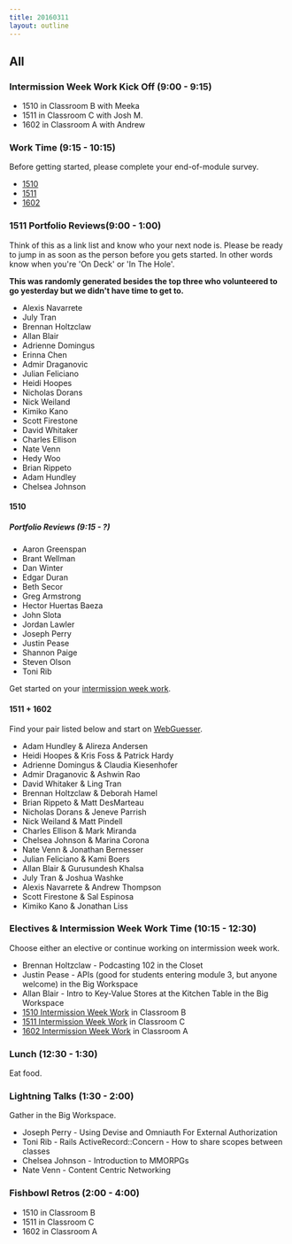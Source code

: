 ```yaml
---
title: 20160311
layout: outline
---
```


## All

### Intermission Week Work Kick Off (9:00 - 9:15)

* 1510 in Classroom B with Meeka
* 1511 in Classroom C with Josh M.
* 1602 in Classroom A with Andrew

### Work Time (9:15 - 10:15)

Before getting started, please complete your end-of-module survey.

* [1510](https://docs.google.com/forms/d/1DhRHkZyMnpJTKFjHyJGfDUbMLMh5cEj-rGnGDrHX714/viewform)
* [1511](https://docs.google.com/forms/d/1FQnBNwFKd-PpHBzSwx1OZIRDGnaHto1PFtvcn6OTfXA/viewform)
* [1602]()

### 1511 Portfolio Reviews(9:00 - 1:00)
Think of this as a link list and know who your next node is. Please be ready to jump in as soon as the person before you gets started. In other words know when you're 'On Deck' or 'In The Hole'.

__**This was randomly generated besides the top three who volunteered to go yesterday but we didn't have time to get to.**__

* Alexis Navarrete
* July Tran
* Brennan Holtzclaw
* Allan Blair
* Adrienne Domingus
* Erinna Chen
* Admir Draganovic
* Julian Feliciano
* Heidi Hoopes
* Nicholas Dorans
* Nick Weiland
* Kimiko Kano
* Scott Firestone
* David Whitaker
* Charles Ellison
* Nate Venn
* Hedy Woo
* Brian Rippeto
* Adam Hundley
* Chelsea Johnson

#### 1510

##### Portfolio Reviews (9:15 - ?)

* Aaron Greenspan
* Brant Wellman
* Dan Winter
* Edgar Duran
* Beth Secor
* Greg Armstrong
* Hector Huertas Baeza
* John Slota
* Jordan Lawler
* Joseph Perry
* Justin Pease
* Shannon Paige
* Steven Olson
* Toni Rib

Get started on your [intermission week work](https://github.com/turingschool/intermission-assignments/blob/master/prep-for-module-4.markdown).

#### 1511 + 1602

Find your pair listed below and start on [WebGuesser](http://tutorials.jumpstartlab.com/projects/web_guesser.html).

* Adam Hundley & Alireza Andersen
* Heidi Hoopes & Kris Foss & Patrick Hardy
* Adrienne Domingus & Claudia Kiesenhofer
* Admir Draganovic & Ashwin Rao
* David Whitaker & Ling Tran
* Brennan Holtzclaw & Deborah Hamel
* Brian Rippeto & Matt DesMarteau
* Nicholas Dorans & Jeneve Parrish
* Nick Weiland & Matt Pindell
* Charles Ellison & Mark Miranda
* Chelsea Johnson & Marina Corona
* Nate Venn & Jonathan Bernesser
* Julian Feliciano & Kami Boers
* Allan Blair & Gurusundesh Khalsa
* July Tran & Joshua Washke
* Alexis Navarrete & Andrew Thompson
* Scott Firestone & Sal Espinosa
* Kimiko Kano & Jonathan Liss

### Electives & Intermission Week Work Time (10:15 - 12:30)

Choose either an elective or continue working on intermission week work.

* Brennan Holtzclaw - Podcasting 102 in the Closet
* Justin Pease - APIs (good for students entering module 3, but anyone welcome) in the Big Workspace
* Allan Blair - Intro to Key-Value Stores at the Kitchen Table in the Big Workspace
* [1510 Intermission Week Work](https://github.com/turingschool/intermission-assignments/blob/master/prep-for-module-4.markdown) in Classroom B
* [1511 Intermission Week Work](https://github.com/turingschool/intermission-assignments/blob/master/prep-for-module-3.markdown) in Classroom C
* [1602 Intermission Week Work](https://github.com/turingschool/intermission-assignments/blob/master/prep-for-module-2.markdown) in Classroom A

### Lunch (12:30 - 1:30)

Eat food.

### Lightning Talks (1:30 - 2:00)

Gather in the Big Workspace.

* Joseph Perry - Using Devise and Omniauth For External Authorization
* Toni Rib - Rails ActiveRecord::Concern - How to share scopes between classes
* Chelsea Johnson - Introduction to MMORPGs
* Nate Venn - Content Centric Networking

### Fishbowl Retros (2:00 - 4:00)

* 1510 in Classroom B
* 1511 in Classroom C
* 1602 in Classroom A
